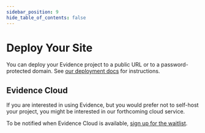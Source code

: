```yaml
---
sidebar_position: 9
hide_table_of_contents: false
---
```


# Deploy Your Site
You can deploy your Evidence project to a public URL or to a password-protected domain. See [our deployment docs](/deployment/deployment-overview) for instructions.

## Evidence Cloud 

If you are interested in using Evidence, but you would prefer not to self-host your project, you might be interested in our forthcoming cloud service.

To be notified when Evidence Cloud is available, [sign up for the waitlist](https://du3tapwtcbi.typeform.com/to/kwp7ZD3q). 